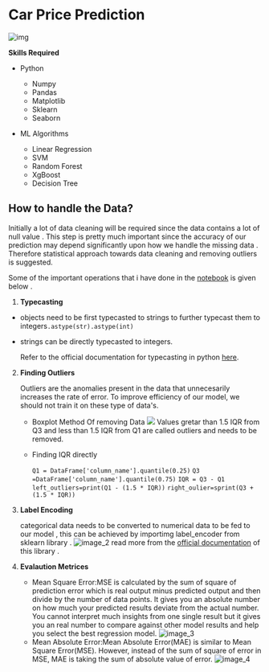 # Car Price Prediction

![img](https://i.ytimg.com/vi/ThfWXIjVe2s/maxresdefault.jpg)

**Skills Required**

- Python
  - Numpy
  - Pandas
  - Matplotlib
  - Sklearn 
  - Seaborn
  

- ML Algorithms
   - Linear Regression 
   - SVM
   - Random Forest 
   - XgBoost
   - Decision Tree
 
## How to handle the Data?

 Initially a lot of data cleaning will be required since the data contains a lot of null value . This step is pretty much important since the accuracy of our prediction may depend significantly upon how we handle the missing data . Therefore statistical approach towards data cleaning and removing outliers is suggested.

Some of the important operations that i have done in the [notebook](https://github.com/RheagalFire/Car-Price-Prediction-using-different-algo/blob/master/Car-Prediction/Car-Prediction.ipynb) is given below .

1. **Typecasting** 
  - objects need to be first typecasted to strings to further typecast them to integers`.astype(str).astype(int)`
  - strings can be directly typecasted to integers.

	Refer to the official documentation for typecasting in python [here](https://pandas.pydata.org/pandas-docs/stable/reference/api/pandas.DataFrame.astype.html).

2. **Finding Outliers**
	
	Outliers are the anomalies present in the data that unnecesarily increases the rate of error.
	To improve efficiency of our model, we should not train it on these type of data's.
	
	- Boxplot Method Of removing Data
		![](https://www.simplypsychology.org/boxplot.jpg?ezimgfmt=rs:382x196/rscb24/ng:webp/ngcb24)
        Values gretar than 1.5 IQR from Q3 and less than 1.5 IQR from Q1 are called outliers and needs to be removed.
    - Finding IQR directly 
    
        `Q1 = DataFrame['column_name'].quantile(0.25)`
        `Q3 =DataFrame['column_name'].quantile(0.75)`
        `IQR = Q3 - Q1`
        `left_outliers=print(Q1 - (1.5 * IQR))`
        `right_oulier=sprint(Q3 + (1.5 * IQR))`
3. **Label Encoding**

    categorical data needs to be converted to numerical data to be fed to our model , this can be achieved by importimg label_encoder from sklearn library .
    ![image_2](https://miro.medium.com/max/772/1*QQe-4476Oy3_dI1vhb3dDg.png)
    read more from the [official documentation](https://scikit-learn.org/stable/modules/generated/sklearn.preprocessing.LabelEncoder.html) of this library .  

4. **Evalaution Metrices**
   - Mean Square Error:MSE is calculated by the sum of square of prediction error which is real output minus predicted output and then divide by the number of data points. It gives you an absolute number on how much your predicted results deviate from the actual number. You cannot interpret much insights from one single result but it gives you an real number to compare against other model results and help you select the best regression model.
   ![image_3](https://miro.medium.com/max/680/1*aFBAjR7kzWirbqORnYa43Q.png)
   - Mean Absolute Error:Mean Absolute Error(MAE) is similar to Mean Square Error(MSE). However, instead of the sum of square of error in MSE, MAE is taking the sum of absolute value of error.
   ![image_4](https://miro.medium.com/max/623/1*tu6FSDz_FhQbR3UHQIaZNg.png)





 

